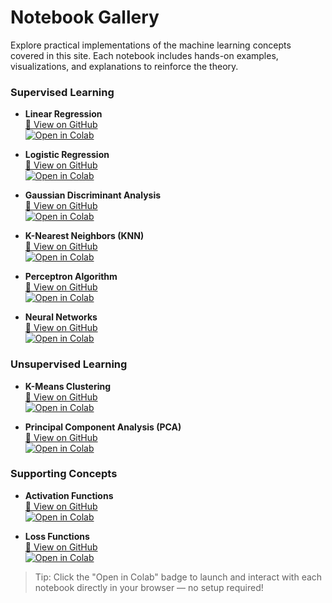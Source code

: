 # Notebook Gallery

Explore practical implementations of the machine learning concepts covered in this site. Each notebook includes hands-on examples, visualizations, and explanations to reinforce the theory.

### Supervised Learning

- **Linear Regression**  
  [📄 View on GitHub](https://github.com/ekbarkacha/your-repo-name/blob/main/path/linear_regression.ipynb)  
  [![Open in Colab](https://colab.research.google.com/assets/colab-badge.svg)](https://colab.research.google.com/github/ekbarkacha/your-repo-name/blob/main/path/linear_regression.ipynb)

- **Logistic Regression**  
  [📄 View on GitHub](https://github.com/ekbarkacha/your-repo-name/blob/main/path/logistic_regression.ipynb)  
  [![Open in Colab](https://colab.research.google.com/assets/colab-badge.svg)](https://colab.research.google.com/github/ekbarkacha/your-repo-name/blob/main/path/logistic_regression.ipynb)

- **Gaussian Discriminant Analysis**  
  [📄 View on GitHub](https://github.com/ekbarkacha/your-repo-name/blob/main/path/gaussian_discriminant_analysis.ipynb)  
  [![Open in Colab](https://colab.research.google.com/assets/colab-badge.svg)](https://colab.research.google.com/github/ekbarkacha/your-repo-name/blob/main/path/gaussian_discriminant_analysis.ipynb)

- **K-Nearest Neighbors (KNN)**  
  [📄 View on GitHub](https://github.com/ekbarkacha/your-repo-name/blob/main/path/knn.ipynb)  
  [![Open in Colab](https://colab.research.google.com/assets/colab-badge.svg)](https://colab.research.google.com/github/ekbarkacha/your-repo-name/blob/main/path/knn.ipynb)

- **Perceptron Algorithm**  
  [📄 View on GitHub](https://github.com/ekbarkacha/your-repo-name/blob/main/path/perceptron.ipynb)  
  [![Open in Colab](https://colab.research.google.com/assets/colab-badge.svg)](https://colab.research.google.com/github/ekbarkacha/your-repo-name/blob/main/path/perceptron.ipynb)

- **Neural Networks**  
  [📄 View on GitHub](https://github.com/ekbarkacha/your-repo-name/blob/main/path/neural_network.ipynb)  
  [![Open in Colab](https://colab.research.google.com/assets/colab-badge.svg)](https://colab.research.google.com/github/ekbarkacha/your-repo-name/blob/main/path/neural_network.ipynb)


### Unsupervised Learning

- **K-Means Clustering**  
  [📄 View on GitHub](https://github.com/ekbarkacha/your-repo-name/blob/main/path/kmeans.ipynb)  
  [![Open in Colab](https://colab.research.google.com/assets/colab-badge.svg)](https://colab.research.google.com/github/ekbarkacha/your-repo-name/blob/main/path/kmeans.ipynb)

- **Principal Component Analysis (PCA)**  
  [📄 View on GitHub](https://github.com/ekbarkacha/your-repo-name/blob/main/path/pca.ipynb)  
  [![Open in Colab](https://colab.research.google.com/assets/colab-badge.svg)](https://colab.research.google.com/github/ekbarkacha/your-repo-name/blob/main/path/pca.ipynb)

### Supporting Concepts

- **Activation Functions**  
  [📄 View on GitHub](https://github.com/ekbarkacha/your-repo-name/blob/main/path/activation_function.ipynb)  
  [![Open in Colab](https://colab.research.google.com/assets/colab-badge.svg)](https://colab.research.google.com/github/ekbarkacha/your-repo-name/blob/main/path/activation_function.ipynb)

- **Loss Functions**  
  [📄 View on GitHub](https://github.com/ekbarkacha/your-repo-name/blob/main/path/loss_function.ipynb)  
  [![Open in Colab](https://colab.research.google.com/assets/colab-badge.svg)](https://colab.research.google.com/github/ekbarkacha/your-repo-name/blob/main/path/loss_function.ipynb)


>  Tip: Click the "Open in Colab" badge to launch and interact with each notebook directly in your browser — no setup required!

